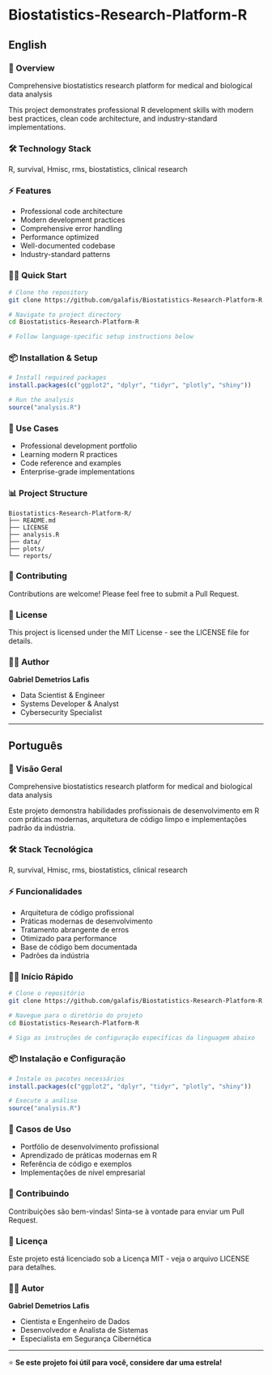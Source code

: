 # Biostatistics-Research-Platform-R

## English

### 🚀 Overview
Comprehensive biostatistics research platform for medical and biological data analysis

This project demonstrates professional R development skills with modern best practices, clean code architecture, and industry-standard implementations.

### 🛠️ Technology Stack
R, survival, Hmisc, rms, biostatistics, clinical research

### ⚡ Features
- Professional code architecture
- Modern development practices
- Comprehensive error handling
- Performance optimized
- Well-documented codebase
- Industry-standard patterns

### 🏃‍♂️ Quick Start

```bash
# Clone the repository
git clone https://github.com/galafis/Biostatistics-Research-Platform-R.git

# Navigate to project directory
cd Biostatistics-Research-Platform-R

# Follow language-specific setup instructions below
```

### 📦 Installation & Setup

```r
# Install required packages
install.packages(c("ggplot2", "dplyr", "tidyr", "plotly", "shiny"))

# Run the analysis
source("analysis.R")
```

### 🎯 Use Cases
- Professional development portfolio
- Learning modern R practices
- Code reference and examples
- Enterprise-grade implementations

### 📊 Project Structure
```
Biostatistics-Research-Platform-R/
├── README.md
├── LICENSE
├── analysis.R
├── data/
├── plots/
└── reports/
```

### 🤝 Contributing
Contributions are welcome! Please feel free to submit a Pull Request.

### 📄 License
This project is licensed under the MIT License - see the LICENSE file for details.

### 👨‍💻 Author
**Gabriel Demetrios Lafis**
- Data Scientist & Engineer
- Systems Developer & Analyst
- Cybersecurity Specialist

---

## Português

### 🚀 Visão Geral
Comprehensive biostatistics research platform for medical and biological data analysis

Este projeto demonstra habilidades profissionais de desenvolvimento em R com práticas modernas, arquitetura de código limpo e implementações padrão da indústria.

### 🛠️ Stack Tecnológica
R, survival, Hmisc, rms, biostatistics, clinical research

### ⚡ Funcionalidades
- Arquitetura de código profissional
- Práticas modernas de desenvolvimento
- Tratamento abrangente de erros
- Otimizado para performance
- Base de código bem documentada
- Padrões da indústria

### 🏃‍♂️ Início Rápido

```bash
# Clone o repositório
git clone https://github.com/galafis/Biostatistics-Research-Platform-R.git

# Navegue para o diretório do projeto
cd Biostatistics-Research-Platform-R

# Siga as instruções de configuração específicas da linguagem abaixo
```

### 📦 Instalação e Configuração

```r
# Instale os pacotes necessários
install.packages(c("ggplot2", "dplyr", "tidyr", "plotly", "shiny"))

# Execute a análise
source("analysis.R")
```

### 🎯 Casos de Uso
- Portfólio de desenvolvimento profissional
- Aprendizado de práticas modernas em R
- Referência de código e exemplos
- Implementações de nível empresarial

### 🤝 Contribuindo
Contribuições são bem-vindas! Sinta-se à vontade para enviar um Pull Request.

### 📄 Licença
Este projeto está licenciado sob a Licença MIT - veja o arquivo LICENSE para detalhes.

### 👨‍💻 Autor
**Gabriel Demetrios Lafis**
- Cientista e Engenheiro de Dados
- Desenvolvedor e Analista de Sistemas
- Especialista em Segurança Cibernética

---

⭐ **Se este projeto foi útil para você, considere dar uma estrela!**
